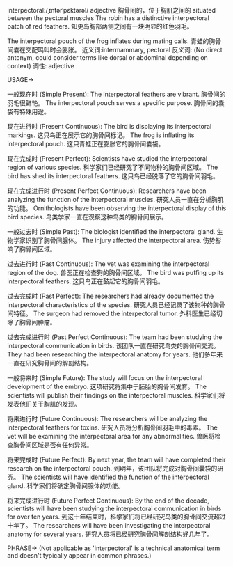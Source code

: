 interpectoral:/ˌɪntərˈpɛktərəl/
adjective
胸骨间的，位于胸肌之间的
situated between the pectoral muscles
The robin has a distinctive interpectoral patch of red feathers.  知更鸟胸部两侧之间有一块明显的红色羽毛。

The interpectoral pouch of the frog inflates during mating calls. 青蛙的胸骨间囊在交配鸣叫时会膨胀。
近义词:intermammary, pectoral
反义词: (No direct antonym, could consider terms like dorsal or abdominal depending on context)
词性: adjective

USAGE->

一般现在时 (Simple Present):
The interpectoral feathers are vibrant. 胸骨间的羽毛很鲜艳。
The interpectoral pouch serves a specific purpose. 胸骨间的囊袋有特殊用途。


现在进行时 (Present Continuous):
The bird is displaying its interpectoral markings. 这只鸟正在展示它的胸骨间标记。
The frog is inflating its interpectoral pouch. 这只青蛙正在膨胀它的胸骨间囊袋。


现在完成时 (Present Perfect):
Scientists have studied the interpectoral region of various species. 科学家们已经研究了不同物种的胸骨间区域。
The bird has shed its interpectoral feathers. 这只鸟已经脱落了它的胸骨间羽毛。


现在完成进行时 (Present Perfect Continuous):
Researchers have been analyzing the function of the interpectoral muscles. 研究人员一直在分析胸肌的功能。
Ornithologists have been observing the interpectoral display of this bird species. 鸟类学家一直在观察这种鸟类的胸骨间展示。


一般过去时 (Simple Past):
The biologist identified the interpectoral gland. 生物学家识别了胸骨间腺体。
The injury affected the interpectoral area. 伤势影响了胸骨间区域。


过去进行时 (Past Continuous):
The vet was examining the interpectoral region of the dog. 兽医正在检查狗的胸骨间区域。
The bird was puffing up its interpectoral feathers. 这只鸟正在鼓起它的胸骨间羽毛。


过去完成时 (Past Perfect):
The researchers had already documented the interpectoral characteristics of the species. 研究人员已经记录了该物种的胸骨间特征。
The surgeon had removed the interpectoral tumor. 外科医生已经切除了胸骨间肿瘤。


过去完成进行时 (Past Perfect Continuous):
The team had been studying the interpectoral communication in birds. 该团队一直在研究鸟类的胸骨间交流。
They had been researching the interpectoral anatomy for years. 他们多年来一直在研究胸骨间的解剖结构。


一般将来时 (Simple Future):
The study will focus on the interpectoral development of the embryo. 这项研究将集中于胚胎的胸骨间发育。
The scientists will publish their findings on the interpectoral muscles. 科学家们将发表他们关于胸肌的发现。


将来进行时 (Future Continuous):
The researchers will be analyzing the interpectoral feathers for toxins. 研究人员将分析胸骨间羽毛中的毒素。
The vet will be examining the interpectoral area for any abnormalities. 兽医将检查胸骨间区域是否有任何异常。


将来完成时 (Future Perfect):
By next year, the team will have completed their research on the interpectoral pouch. 到明年，该团队将完成对胸骨间囊袋的研究。
The scientists will have identified the function of the interpectoral gland. 科学家们将确定胸骨间腺体的功能。


将来完成进行时 (Future Perfect Continuous):
By the end of the decade, scientists will have been studying the interpectoral communication in birds for over ten years. 到这十年结束时，科学家们将已经研究鸟类的胸骨间交流超过十年了。
The researchers will have been investigating the interpectoral anatomy for several years. 研究人员将已经研究胸骨间解剖结构好几年了。


PHRASE-> (Not applicable as 'interpectoral' is a technical anatomical term and doesn't typically appear in common phrases.)
